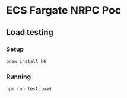 # ECS Fargate NRPC Poc

## Load testing

### Setup

```sh
brew install k6
```

### Running

```sh
npm run test:load
```
